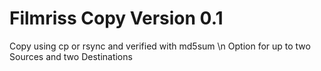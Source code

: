 # Filmriss Copy Version 0.1

Copy using cp or rsync and verified with md5sum \n
Option for up to two Sources and two Destinations
